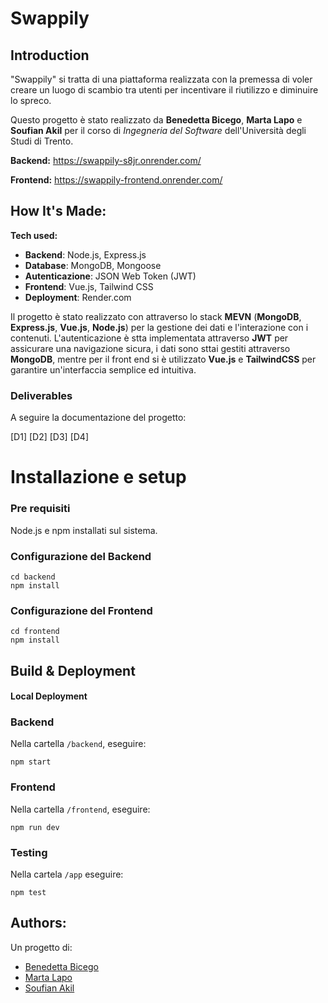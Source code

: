 # Swappily
## Introduction
"Swappily" si tratta di una piattaforma realizzata con la premessa di voler creare un luogo di scambio tra utenti per incentivare il riutilizzo e diminuire lo spreco. 

Questo progetto è stato realizzato da **Benedetta Bicego**, **Marta Lapo** e **Soufian Akil** per il corso di *Ingegneria del Software* dell'Università degli Studi di Trento. 

**Backend:** https://swappily-s8jr.onrender.com/

**Frontend:** https://swappily-frontend.onrender.com/


## How It's Made:

**Tech used:** 
- **Backend**: Node.js, Express.js
- **Database**: MongoDB, Mongoose
- **Autenticazione**: JSON Web Token (JWT)
- **Frontend**: Vue.js, Tailwind CSS
- **Deployment**: Render.com

Il progetto è stato realizzato con attraverso lo stack **MEVN** (**MongoDB**, **Express.js**, **Vue.js**, **Node.js**) per la gestione dei dati e l'interazione con i contenuti. L'autenticazione è stta implementata attraverso **JWT** per assicurare una navigazione sicura, i dati sono sttai gestiti attraverso **MongoDB**, mentre per il front end si è utilizzato **Vue.js** e **TailwindCSS** per garantire un'interfaccia semplice ed intuitiva.

### Deliverables
A seguire la documentazione del progetto:

[D1] [D2] [D3] [D4]

# Installazione e setup

### Pre requisiti
Node.js e npm installati sul sistema.

### Configurazione del Backend
```
cd backend
npm install
```

### Configurazione del Frontend
```
cd frontend
npm install
```

## Build & Deployment
#### Local Deployment
### Backend
Nella cartella `/backend`, eseguire:
```
npm start
```

### Frontend
Nella cartella `/frontend`, eseguire:
```
npm run dev
```

### Testing
Nella cartela `/app` eseguire:

```
npm test
```

## Authors:
Un progetto di:

- [Benedetta Bicego](https://github.com/bennybicego) 
- [Marta Lapo](https://github.com/lapoma)
- [Soufian Akil](https://github.com/souph) 



